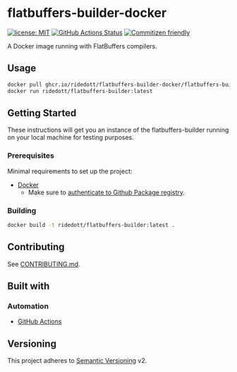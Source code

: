 # flatbuffers-builder-docker

[![license: MIT](https://img.shields.io/github/license/ridedott/flatbuffers-builder-docker)](https://github.com/ridedott/flatbuffers-builder-docker/blob/master/LICENSE)
[![GitHub Actions Status](https://github.com/ridedott/flatbuffers-builder-docker/workflows/Continuous%20Delivery/badge.svg?branch=master)](https://github.com/ridedott/flatbuffers-builder-docker/actions)
[![Commitizen friendly](https://img.shields.io/badge/commitizen-friendly-brightgreen.svg)](http://commitizen.github.io/cz-cli/)

A Docker image running with FlatBuffers compilers.

## Usage

```bash
docker pull ghcr.io/ridedott/flatbuffers-builder-docker/flatbuffers-builder:latest
docker run ridedott/flatbuffers-builder:latest
```

## Getting Started

These instructions will get you an instance of the flatbuffers-builder running
on your local machine for testing purposes.

### Prerequisites

Minimal requirements to set up the project:

- [Docker](https://docs.docker.com/install/)
  - Make sure to
    [authenticate to Github Package registry](https://help.github.com/en/articles/configuring-docker-for-use-with-github-package-registry#authenticating-to-github-package-registry).

### Building

```bash
docker build -t ridedott/flatbuffers-builder:latest .
```

## Contributing

See [CONTRIBUTING.md](./CONTRIBUTING.md).

## Built with

### Automation

- [GitHub Actions](https://github.com/features/actions)

## Versioning

This project adheres to [Semantic Versioning](http://semver.org) v2.
